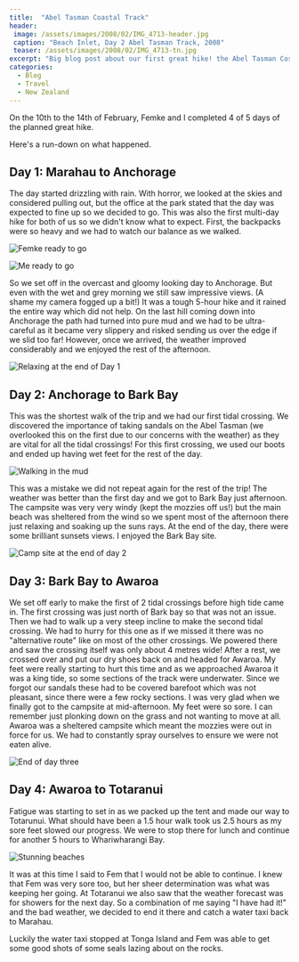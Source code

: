 ```yaml
---
title:  "Abel Tasman Coastal Track"
header:
 image: /assets/images/2008/02/IMG_4713-header.jpg
 caption: "Beach Inlet, Day 2 Abel Tasman Track, 2008"
 teaser: /assets/images/2008/02/IMG_4713-tn.jpg
excerpt: "Big blog post about our first great hike! the Abel Tasman Costal Track!"
categories: 
  - Blog
  - Travel
  - New Zealand
---
```

On the 10th to the 14th of February, Femke and I completed 4 of 5 days of the planned great hike.

Here's a run-down on what happened.

## Day 1: Marahau to Anchorage

The day started drizzling with rain. With horror, we looked at the skies and considered pulling out, but the office at the park stated that the day was expected to fine up so we decided to go. This was also the first multi-day hike for both of us so we didn't know what to expect. First, the backpacks were so heavy and we had to watch our balance as we walked.

![Femke ready to go](/assets/images/smugmug/IMG_4667.jpg)

![Me ready to go](/assets/images/smugmug/IMG_4668.jpg)

So we set off in the overcast and gloomy looking day to Anchorage. But even with the wet and grey morning we still saw impressive views. (A shame my camera fogged up a bit!) It was a tough 5-hour hike and it rained the entire way which did not help. On the last hill coming down into Anchorage the path had turned into pure mud and we had to be ultra-careful as it became very slippery and risked sending us over the edge if we slid too far! However, once we arrived, the weather improved considerably and we enjoyed the rest of the afternoon.

![Relaxing at the end of Day 1](/assets/images/smugmug/IMG_4699.jpg)

## Day 2: Anchorage to Bark Bay

This was the shortest walk of the trip and we had our first tidal crossing. We discovered the importance of taking sandals on the Abel Tasman (we overlooked this on the first due to our concerns with the weather) as they are vital for all the tidal crossings! For this first crossing, we used our boots and ended up having wet feet for the rest of the day. 

![Walking in the mud](/assets/images/smugmug/IMG_4719.jpg)

This was a mistake we did not repeat again for the rest of the trip! The weather was better than the first day and we got to Bark Bay just afternoon. The campsite was very very windy (kept the mozzies off us!) but the main beach was sheltered from the wind so we spent most of the afternoon there just relaxing and soaking up the suns rays. At the end of the day, there were some brilliant sunsets views. I enjoyed the Bark Bay site.

![Camp site at the end of day 2](/assets/images/smugmug/IMG_4746.jpg)

## Day 3: Bark Bay to Awaroa

We set off early to make the first of 2 tidal crossings before high tide came in. The first crossing was just north of Bark bay so that was not an issue. Then we had to walk up a very steep incline to make the second tidal crossing. We had to hurry for this one as if we missed it there was no "alternative route" like on most of the other crossings. We powered there and saw the crossing itself was only about 4 metres wide!
After a rest, we crossed over and put our dry shoes back on and headed for Awaroa. My feet were really starting to hurt this time and as we approached Awaroa it was a king tide, so some sections of the track were underwater. Since we forgot our sandals these had to be covered barefoot which was not pleasant, since there were a few rocky sections. I was very glad when we finally got to the campsite at mid-afternoon. My feet were so sore. I can remember just plonking down on the grass and not wanting to move at all. Awaroa was a sheltered campsite which meant the mozzies were out in force for us. We had to constantly spray ourselves to ensure we were not eaten alive.

![End of day three](/assets/images/smugmug/IMG_4840.jpg)

## Day 4: Awaroa to Totaranui

Fatigue was starting to set in as we packed up the tent and made our way to Totarunui. What should have been a 1.5 hour walk took us 2.5 hours as my sore feet slowed our progress. We were to stop there for lunch and continue for another 5 hours to Whariwharangi Bay.

![Stunning beaches](/assets/images/smugmug/IMG_4857.jpg)

It was at this time I said to Fem that I would not be able to continue. I knew that Fem was very sore too, but her sheer determination was what was keeping her going. At Totaranui we also saw that the weather forecast was for showers for the next day. So a combination of me saying "I have had it!" and the bad weather, we decided to end it there and catch a water taxi back to Marahau.

Luckily the water taxi stopped at Tonga Island and Fem was able to get some good shots of some seals lazing about on the rocks.
